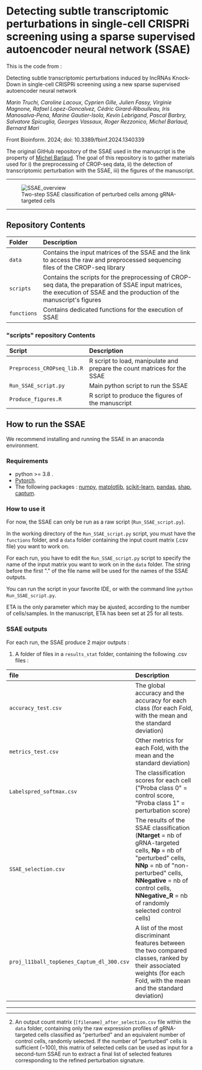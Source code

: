 # Detecting subtle transcriptomic perturbations in single-cell CRISPRi screening using a sparse supervised autoencoder neural network (SSAE)

This is the code from : 

Detecting subtle transcriptomic perturbations induced by lncRNAs Knock-Down in single-cell CRISPRi screening using a new sparse supervised autoencoder neural network

*Marin Truchi, Caroline Lacoux, Cyprien Gille, Julien Fassy, Virginie Magnone, Rafael Lopez-Goncalvez, Cédric Girard-Riboulleau, Iris Manosalva-Pena, Marine Gautier-Isola, Kevin Lebrigand, Pascal Barbry, Salvatore Spicuglia, Georges Vassaux, Roger Rezzonico, Michel Barlaud, Bernard Mari*

Front Bioinform. 2024; doi: 10.3389/fbinf.2024.1340339

The original GitHub repository of the SSAE used in the manuscript is the property of [Michel Barlaud](https://github.com/MichelBarlaud/SAE-Supervised-Autoencoder-Omics/tree/main). The goal of this repository is to gather materials used for i) the preprocessing of CROP-seq data, ii) the detection of transcriptomic perturbation with the SSAE, iii) the figures of the manuscript. 

---

<figure>
  <img src="https://github.com/marintruchi/lncRNAs_CROPseq_SSAE/blob/main/SSAE_overview.jpg" alt="SSAE_overview"/>
  <figcaption>Two-step SSAE classification of perturbed cells among gRNA-targeted
cells
</figcaption>
</figure>

---

## **Repository Contents**
|Folder | Description |
|:----------|:----------|
|`data`|Contains the input matrices of the SSAE and the link to access the raw and preprocessed sequencing files of the CROP-seq library|
|`scripts`|Contains the scripts for the preprocessing of CROP-seq data, the preparation of SSAE input matrices, the execution of SSAE and the production of the manuscript's figures|
|`functions`|Contains dedicated functions for the execution of SSAE|

 ### **"scripts" repository Contents**   
|Script| Description |
|:----------|:----------|
|`Preprocess_CROPseq_lib.R`|R script to load, manipulate and prepare the count matrices for the SSAE |
|`Run_SSAE_script.py`|Main python script to run the SSAE|
|`Produce_figures.R`|R script to produce the figures of the manuscript|



## **How to run the SSAE** 

We recommend installing and running the SSAE in an anaconda environment.

### Requirements
- python >= 3.8 .
- [Pytorch](https://pytorch.org/get-started/locally/).
- The following packages : [numpy](https://numpy.org/install/), [matplotlib](https://matplotlib.org/stable/users/installing/index.html), [scikit-learn](https://scikit-learn.org/stable/install.html), [pandas](https://pandas.pydata.org/getting_started.html), [shap](https://pypi.org/project/shap/), [captum](https://captum.ai/#quickstart). 



### How to use it

For now, the SSAE can only be run as a raw script (`Run_SSAE_script.py`).

In the working directory of the `Run_SSAE_script.py` script, you must have the `functions` folder, and a `data` folder containing the input count matrix (.csv file) you want to work on.

For each run, you have to edit the `Run_SSAE_script.py` script to specify the name of the input matrix you want to work on in the `data` folder. The string before the first "." of the file name will be used for the names of the SSAE outputs. 

You can run the script in your favorite IDE, or with the command line `python Run_SSAE_script.py`.

ETA is the only parameter which may be ajusted, according to the number of cells/samples. In the manuscript, ETA has been set at 25 for all tests.


### SSAE outputs

For each run, the SSAE produce 2 major outputs :
1) A folder of files in a  `results_stat` folder, containing the following .csv files :

|file| Description |
|:----------|:----------|
|`accuracy_test.csv`|The global accuracy and the accuracy for each class (for each Fold, with the mean and the standard deviation)|
|`metrics_test.csv`|Other metrics for each Fold, with the mean and the standard deviation) |
|`Labelspred_softmax.csv`|The classification scores for each cell ("Proba class 0" = control score, "Proba class 1" = perturbation score)|
|`SSAE_selection.csv`|The results of the SSAE classification (**Ntarget** = nb of gRNA-targeted cells, **Np** = nb of "perturbed" cells, **NNp** = nb of "non-perturbed" cells, **NNegative** = nb of control cells, **NNegative_R** = nb of randomly selected control cells)|
|`proj_l11ball_topGenes_Captum_dl_300.csv`|A list of the most discriminant features between the two compared classes, ranked by their associated weights (for each Fold, with the mean and the standard deviation)|
---
---

2) An output count matrix (`[filename]_after_selection.csv` file within the `data` folder, containing only the raw expression profiles of gRNA-targeted cells classified as "perturbed" and an equivalent number of control cells, randomly selected. If the number of "perturbed" cells is sufficient (~100), this matrix of selected cells can be used as input for a second-turn SSAE run to extract a final list of selected features corresponding to the refined perturbation signature.


